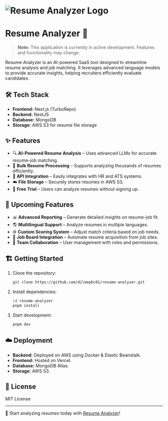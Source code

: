 # ![Resume Analyzer Logo](https://resume-analyzer.dileeptechlab.com/_next/image?url=%2Fapp-logo.png&w=256&q=75)

# Resume Analyzer 🚀

> **Note:** This application is currently in active development. Features and functionality may change.

Resume Analyzer is an AI-powered SaaS tool designed to streamline resume analysis and job matching. It leverages advanced language models to provide accurate insights, helping recruiters efficiently evaluate candidates.

## 🛠 Tech Stack

- **Frontend:** Next.js (TurboRepo)
- **Backend:** NestJS
- **Database:** MongoDB
- **Storage:** AWS S3 for resume file storage

## ✨ Features

- 🔍 **AI-Powered Resume Analysis** – Uses advanced LLMs for accurate resume-job matching.
- 📂 **Bulk Resume Processing** – Supports analyzing thousands of resumes efficiently.
- 🔗 **API Integration** – Easily integrates with HR and ATS systems.
- ☁️ **File Storage** – Securely stores resumes in AWS S3.
- 🎉 **Free Trial** – Users can analyze resumes without signing up.

## 🚀 Upcoming Features

- 📊 **Advanced Reporting** – Generate detailed insights on resume-job fit.
- 🌎 **Multilingual Support** – Analyze resumes in multiple languages.
- ⚙️ **Custom Scoring System** – Adjust match criteria based on job needs.
- 🏢 **Job Board Integration** – Automate resume acquisition from job sites.
- 👥 **Team Collaboration** – User management with roles and permissions.

## 🏗 Getting Started

1. Clone the repository:
   ```bash
   git clone https://github.com/dileepbc01/resume-analyser.git
   ```
2. Install dependencies:
   ```bash
   cd resume-analyzer
   pnpm install
   ```
3. Start development:
   ```bash
   pnpm dev
   ```

## ☁️ Deployment

- **Backend:** Deployed on AWS using Docker & Elastic Beanstalk.
- **Frontend:** Hosted on Vercel.
- **Database:** MongoDB Atlas.
- **Storage:** AWS S3.

## 📜 License

MIT License

---

🚀 Start analyzing resumes today with [Resume Analyzer](https://resume-analyzer.dileeptechlab.com/)!
